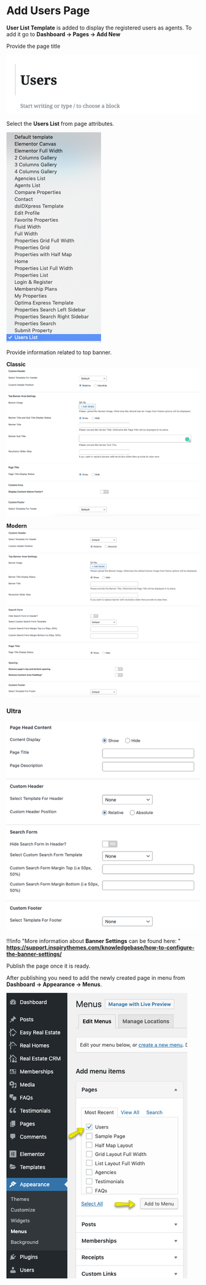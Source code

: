 # Add Users Page

**User List Template** is added to display the registered users as agents. To add it go to **Dashboard → Pages → Add New**

Provide the page title 

![Add Users Page](images/create-pages/add-user-page.png)

Select the **Users List** from page attributes.

![Select User Listing Template](images/create-pages/user-listing-template.png)

Provide information related to top banner.

**Classic**
![Banner Area Settings](images/create-pages/banner-spacing-classic.png)

**Modern**
![Banner Area Settings](images/create-pages/modern-banner-spacing-full.png)

### **Ultra**
![Banner And Spacing](images/create-pages/ultra-banner-spacing-full.png)

!!!info "More information about **Banner Settings** can be found here: "
    **https://support.inspirythemes.com/knowledgebase/how-to-configure-the-banner-settings/**

Publish the page once it is ready.

After publishing you need to add the newly created page in menu from **Dashboard → Appearance → Menus**.

![Add User Page Menu](images/create-pages/add-user-page-menu.png)
